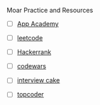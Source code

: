 Moar Practice and Resources

- [ ] [App Academy ](https://github.com/Haseeb-Qureshi/Algorithms-Study-Group)
- [ ] [leetcode](https://leetcode.com)
- [ ] [Hackerrank](https://hackerrank.com)
- [ ] [codewars](https://codewars.com)
- [ ] [interview cake](https://interviewcake.com)
- [ ] [topcoder](https://topcoder.com)

